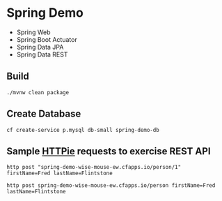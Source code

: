 # Spring Demo

* Spring Web
* Spring Boot Actuator
* Spring Data JPA
* Spring Data REST

## Build
`./mvnw clean package`

## Create Database
`cf create-service p.mysql db-small spring-demo-db`

## Sample [HTTPie](https://httpie.org/) requests to exercise REST API
`http post "spring-demo-wise-mouse-ew.cfapps.io/person/1" firstName=Fred lastName=Flintstone`

`http post spring-demo-wise-mouse-ew.cfapps.io/person firstName=Fred lastName=Flintstone`
